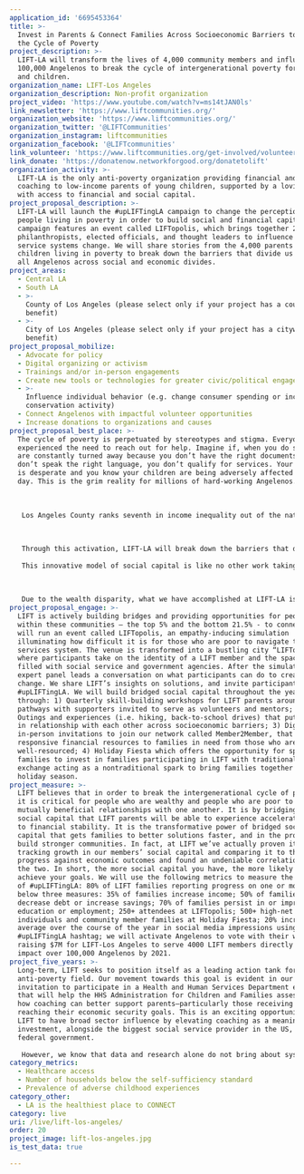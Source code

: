 ```yaml
---
application_id: '6695453364'
title: >-
  Invest in Parents & Connect Families Across Socioeconomic Barriers to Break
  the Cycle of Poverty
project_description: >-
  LIFT-LA will transform the lives of 4,000 community members and influence
  100,000 Angelenos to break the cycle of intergenerational poverty for parents
  and children.
organization_name: LIFT-Los Angeles
organization_description: Non-profit organization
project_video: 'https://www.youtube.com/watch?v=ms14tJAN0ls'
link_newsletter: 'https://www.liftcommunities.org/'
organization_website: 'https://www.liftcommunities.org/'
organization_twitter: '@LIFTCommunities'
organization_instagram: liftcommunities
organization_facebook: '@LIFTcommunities'
link_volunteer: 'https://www.liftcommunities.org/get-involved/volunteer/'
link_donate: 'https://donatenow.networkforgood.org/donatetolift'
organization_activity: >-
  LIFT-LA is the only anti-poverty organization providing financial and career
  coaching to low-income parents of young children, supported by a loving coach
  with access to financial and social capital.
project_proposal_description: >-
  LIFT-LA will launch the #upLIFTingLA campaign to change the perception of
  people living in poverty in order to build social and financial capital. The
  campaign features an event called LIFTopolis, which brings together 250
  philanthropists, elected officials, and thought leaders to influence social
  service systems change. We will share stories from the 4,000 parents and
  children living in poverty to break down the barriers that divide us and lift
  all Angelenos across social and economic divides.
project_areas:
  - Central LA
  - South LA
  - >-
    County of Los Angeles (please select only if your project has a countywide
    benefit)
  - >-
    City of Los Angeles (please select only if your project has a citywide
    benefit)
project_proposal_mobilize:
  - Advocate for policy
  - Digital organizing or activism
  - Trainings and/or in-person engagements
  - Create new tools or technologies for greater civic/political engagement
  - >-
    Influence individual behavior (e.g. change consumer spending or increase
    conservation activity)
  - Connect Angelenos with impactful volunteer opportunities
  - Increase donations to organizations and causes
project_proposal_best_place: >-
  The cycle of poverty is perpetuated by stereotypes and stigma. Everyone has
  experienced the need to reach out for help. Imagine if, when you do so, you
  are constantly turned away because you don’t have the right documents, you
  don’t speak the right language, you don’t qualify for services. Your situation
  is desperate and you know your children are being adversely affected every
  day. This is the grim reality for millions of hard-working Angelenos.
   
   
   
   Los Angeles County ranks seventh in income inequality out of the nation’s 150 largest metro regions. While Los Angeles County has the highest number of millionaire residents in the country, 21.5% of our city’s residents are living in poverty. LIFT-LA actively builds bridges and provides opportunities for people within these communities — the top 5% and the bottom 21.5% - to connect. This is an intentional and radical approach as part of our four-year strategic plan to build bridged social capital between communities, and to allow our members and supporters to be in relationships with one another. We know from experience that the power of social networks can make or break our ability to achieve goals. LIFT-LA not only shines the light on the achievements of our members, we shine the light on the value of networks, compassion and the ability that the philanthropic community has to directly affect the well-being of others. 
   
   
   
   Through this activation, LIFT-LA will break down the barriers that divide us, and show Angelenos the real faces of people living in poverty: the faces of fierce and determined parents who are working hard to create opportunities for themselves and their children. LIFT-LA offers so many ways for people from different communities to connect. Through our Member2Member (M2M) network we facilitate direct transfers of cash and resources between supporters and members in times of crisis. Through our Holiday Fiesta, LIFT-LA connects supporter and member families during the holidays to be in relationships with one another that span the course of the year. This facilitation of bridged social capital not only has direct impacts for the member and supporter families involved, it helps to change the narrative of division and separation between communities.
   
   This innovative model of social capital is like no other work taking place in Los Angeles, and it is making our city a better place to live for everyone. We are directly impacting families by reducing adverse childhood experiences and lifting up families to reach a place of self-sufficiency.
   
   
   
   Due to the wealth disparity, what we have accomplished at LIFT-LA is a microcosm of what is possible for the rest of the nation. If bridged social capital is possible in LA, it is possible anywhere and LIFT is leading the way in creating resilient communities.
project_proposal_engage: >-
  LIFT is actively building bridges and providing opportunities for people
  within these communities — the top 5% and the bottom 21.5% - to connect. We
  will run an event called LIFTopolis, an empathy-inducing simulation
  illuminating how difficult it is for those who are poor to navigate the social
  services system. The venue is transformed into a bustling city “LIFTopolis”
  where participants take on the identity of a LIFT member and the space is
  filled with social service and government agencies. After the simulation, an
  expert panel leads a conversation on what participants can do to create
  change. We share LIFT’s insights on solutions, and invite participants to join
  #upLIFTingLA. We will build bridged social capital throughout the year
  through: 1) Quarterly skill-building workshops for LIFT parents around career
  pathways with supporters invited to serve as volunteers and mentors; 2)
  Outings and experiences (i.e. hiking, back-to-school drives) that put families
  in relationship with each other across socioeconomic barriers; 3) Digital and
  in-person invitations to join our network called Member2Member, that delivers
  responsive financial resources to families in need from those who are
  well-resourced; 4) Holiday Fiesta which offers the opportunity for sponsor
  families to invest in families participating in LIFT with traditional gift
  exchange acting as a nontraditional spark to bring families together past the
  holiday season.
project_measure: >-
  LIFT believes that in order to break the intergenerational cycle of poverty,
  it is critical for people who are wealthy and people who are poor to be in
  mutually beneficial relationships with one another. It is by bridging this
  social capital that LIFT parents will be able to experience accelerated access
  to financial stability. It is the transformative power of bridged social
  capital that gets families to better solutions faster, and in the process
  build stronger communities. In fact, at LIFT we’ve actually proven it works by
  tracking growth in our members’ social capital and comparing it to their
  progress against economic outcomes and found an undeniable correlation between
  the two. In short, the more social capital you have, the more likely it is you
  achieve your goals. We will use the following metrics to measure the success
  of #upLIFTingLA: 80% of LIFT families reporting progress on one or more of the
  below three measures: 35% of families increase income; 50% of families
  decrease debt or increase savings; 70% of families persist in or improve
  education or employment; 250+ attendees at LIFTopolis; 500+ high-net worth
  individuals and community member families at Holiday Fiesta; 20% increase on
  average over the course of the year in social media impressions using
  #upLIFTingLA hashtag; we will activate Angelenos to vote with their wallets
  raising $7M for LIFT-Los Angeles to serve 4000 LIFT members directly and
  impact over 100,000 Angelenos by 2021.
project_five_years: >-
  Long-term, LIFT seeks to position itself as a leading action tank for the
  anti-poverty field. Our movement towards this goal is evident in our
  invitation to participate in a Health and Human Services Department evaluation
  that will help the HHS Administration for Children and Families assess if and
  how coaching can better support parents—particularly those receiving TANF—in
  reaching their economic security goals. This is an exciting opportunity for
  LIFT to have broad sector influence by elevating coaching as a meaningful
  investment, alongside the biggest social service provider in the US, the
  federal government. 
   
   However, we know that data and research alone do not bring about systems change. It is the voices, faces and stories of individuals and families that bring clarity and authenticity to the issues that shape our city. Through our Member2Member network, LIFT is a trust broker executing on not just successful moments of bridged social capital, but putting people in relationship with one another who would otherwise never meet. People who come from wholly different backgrounds and life experiences. Acts of generosity and connection do more than just mitigate homelessness. It allowed that member to persist in the pursuit of their long-term goals to self-sufficiency. LIFT is in the unique position of offering an effective researched-based model to combat poverty, while also offering compelling, real stories of our hard-working members and our empathetic and committed donor network. As an organization, we can demonstrate how an agency can facilitate relationships between people who are different from one another and we know that in order to move the needle on poverty, bridged social capital is integral. These stories are not just a feel-good blog post, but rather a key component to our systems change strategy in the sector. By lifting up the voices of these people, LIFT has the ability to shape culture and perception, creating compassionate, resilient communities, and making Los Angeles the best place to live.
category_metrics:
  - Healthcare access
  - Number of households below the self-sufficiency standard
  - Prevalence of adverse childhood experiences
category_other:
  - LA is the healthiest place to CONNECT
category: live
uri: /live/lift-los-angeles/
order: 20
project_image: lift-los-angeles.jpg
is_test_data: true

---
```

